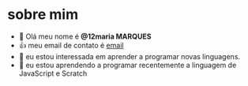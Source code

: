 # sobre mim
- 👋 Olá meu nome é **@12maria MARQUES**
- :+1: meu email de contato é [email](silva.marques.maria@escola.pr.gov.br)
- 👀 eu estou interessada em aprender a programar novas linguagens.                        
- 🌱 eu estou aprendendo a programar recentemente a linguagem de JavaScript e Scratch

